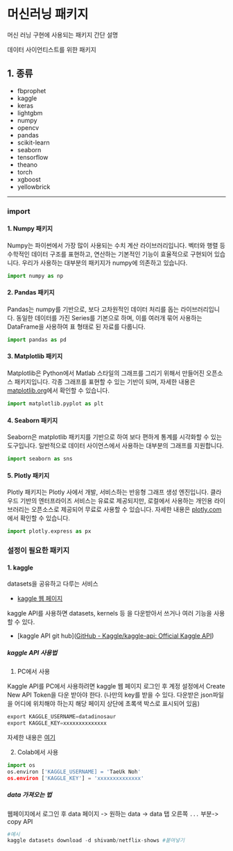 # 머신러닝 패키지

머신 러닝 구현에 사용되는 패키지 간단 설명

데이터 사이언티스트를 위한 패키지

## 1.  종류

- fbprophet
- kaggle
- keras
- lightgbm
- numpy
- opencv
- pandas
- scikit-learn
- seaborn
- tensorflow
- theano
- torch
- xgboost
- yellowbrick

---

### import

#### 1. Numpy 패키지

Numpy는 파이썬에서 가장 많이 사용되는 수치 계산 라이브러리입니다. 벡터와 행렬 등 수학적인 데이터 구조를 표현하고, 연산하는 기본적인 기능이 효율적으로 구현되어 있습니다. 우리가 사용하는 대부분의 패키지가 numpy에 의존하고 있습니다.

```python
import numpy as np
```



#### 2. Pandas 패키지

Pandas는 numpy를 기반으로, 보다 고차원적인 데이터 처리를 돕는 라이브러리입니다. 동일한 데이터를 가진 Series를 기본으로 하며, 이를 여러개 묶어 사용하는 DataFrame을 사용하여 표 형태로 된 자료를 다룹니다.

```python
import pandas as pd
```



#### 3. Matplotlib 패키지

Matplotlib은 Python에서 Matlab 스타일의 그래프를 그리기 위해서 만들어진 오픈소스 패키지입니다. 각종 그래프를 표현할 수 있는 기반이 되며, 자세한 내용은 [matplotlib.org](https://matplotlib.org/)에서 확인할 수 있습니다.

```python
import matplotlib.pyplot as plt
```



#### 4. Seaborn 패키지

Seaborn은 matplotlib 패키지를 기반으로 하여 보다 편하게 통계를 시각화할 수 있는 도구입니다. 일반적으로 데이터 사이언스에서 사용하는 대부분의 그래프를 지원합니다.

```python
import seaborn as sns
```



#### 5. Plotly 패키지

Plotly 패키지는 Plotly 사에서 개발, 서비스하는 반응형 그래프 생성 엔진입니다. 클라우드 기반의 엔터프라이즈 서비스는 유료로 제공되지만, 로컬에서 사용하는 개인용 라이브러리는 오픈소스로 제공되어 무료로 사용할 수 있습니다. 자세한 내용은 [plotly.com](https://plotly.com/python/)에서 확인할 수 있습니다.

```python
import plotly.express as px
```



### 설정이 필요한 패키지

#### 1. kaggle

datasets을 공유하고 다루는 서비스

- [kaggle 웹 페이지](https://www.kaggle.com/)

kaggle API를 사용하면 datasets, kernels 등 을 다운받아서 쓰거나 여러 기능을 사용할 수 있다.

- [kaggle API git hub]([GitHub - Kaggle/kaggle-api: Official Kaggle API](https://github.com/Kaggle/kaggle-api))

##### kaggle API 사용법

1. PC에서 사용

Kaggle API를 PC에서 사용하려면 kaggle 웹 페이지 로그인 후 계정 설정에서 Create New API Token을 다운 받아야 한다. (나만의 key를 받을 수 있다. 다운받은 json파일을 어디에 위치해야 하는지 해당 페이지 상단에 초록색 박스로 표시되어 있음) 

```python
export KAGGLE_USERNAME=datadinosaur
export KAGGLE_KEY=xxxxxxxxxxxxxx
```

자세한 내용은 [여기](https://github.com/Kaggle/kaggle-api)



2. Colab에서 사용

```python
import os
os.environ ['KAGGLE_USERNAME] = 'TaeUk Noh'
os.environ ['KAGGLE_KEY'] = 'xxxxxxxxxxxxxx'
```



##### data 가져오는 법

웹페이지에서 로그인 후 data 페이지 -> 원하는 data -> data 탭 오른쪽 `...` 부분-> copy API

```python
#예시
kaggle datasets download -d shivamb/netflix-shows #붙여넣기
```



